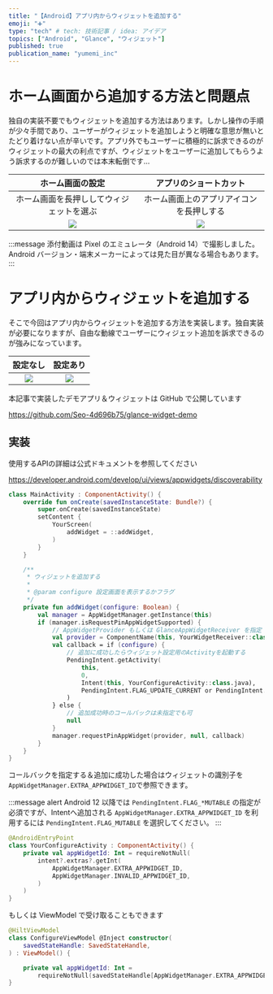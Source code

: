 ```yaml
---
title: "【Android】アプリ内からウィジェットを追加する"
emoji: "➕️"
type: "tech" # tech: 技術記事 / idea: アイデア
topics: ["Android", "Glance", "ウィジェット"]
published: true
publication_name: "yumemi_inc"
---
```


# ホーム画面から追加する方法と問題点

独自の実装不要でもウィジェットを追加する方法はあります。しかし操作の手順が少々手間であり、ユーザーがウィジェットを追加しようと明確な意思が無いとたどり着けない点が辛いです。アプリ外でもユーザーに積極的に訴求できるのがウィジェットの最大の利点ですが、ウィジェットをユーザーに追加してもらうよう訴求するのが難しいのでは本末転倒です...

| ホーム画面の設定 | アプリのショートカット |  
|:-----:|:------:|  
| ホーム画面を長押ししてウィジェットを選ぶ | ホーム画面上のアプリアイコンを長押しする |  
|![](https://storage.googleapis.com/zenn-user-upload/772c6b0848e7-20240922.gif)|![](https://storage.googleapis.com/zenn-user-upload/4b9d3b19390d-20240922.gif)|  

:::message
添付動画は Pixel のエミュレータ（Android 14）で撮影しました。Android バージョン・端末メーカーによっては見た目が異なる場合もあります。
:::

# アプリ内からウィジェットを追加する

そこで今回はアプリ内からウィジェットを追加する方法を実装します。独自実装が必要になりますが、自由な動線でユーザーにウィジェット追加を訴求できるのが強みになっています。

| 設定なし | 設定あり |  
|:-----:|:-----:|  
|![](https://storage.googleapis.com/zenn-user-upload/f9cea1f8cfba-20240922.gif)|![](https://storage.googleapis.com/zenn-user-upload/57689dc2e32d-20240922.gif)|  

本記事で実装したデモアプリ＆ウィジェットは GitHub で公開しています

https://github.com/Seo-4d696b75/glance-widget-demo

## 実装

使用するAPIの詳細は公式ドキュメントを参照してください

https://developer.android.com/develop/ui/views/appwidgets/discoverability

```kotlin
class MainActivity : ComponentActivity() {
    override fun onCreate(savedInstanceState: Bundle?) {
        super.onCreate(savedInstanceState)
        setContent {
            YourScreen(
                addWidget = ::addWidget,
            )
        }
    }

    /**
     * ウィジェットを追加する
     * 
     * @param configure 設定画面を表示するかフラグ
     */
    private fun addWidget(configure: Boolean) {
        val manager = AppWidgetManager.getInstance(this)
        if (manager.isRequestPinAppWidgetSupported) {
            // AppWidgetProvider もしくは GlanceAppWidgetReceiver を指定
            val provider = ComponentName(this, YourWidgetReceiver::class.java)
            val callback = if (configure) {
                // 追加に成功したらウィジェット設定用のActivityを起動する
                PendingIntent.getActivity(
                    this,
                    0,
                    Intent(this, YourConfigureActivity::class.java),
                    PendingIntent.FLAG_UPDATE_CURRENT or PendingIntent.FLAG_MUTABLE,
                )
            } else {
                // 追加成功時のコールバックは未指定でも可
                null
            }
            manager.requestPinAppWidget(provider, null, callback)
        }
    }
}
```

コールバックを指定する＆追加に成功した場合はウィジェットの識別子を`AppWidgetManager.EXTRA_APPWIDGET_ID`で参照できます。

:::message alert
Android 12 以降では `PendingIntent.FLAG_*MUTABLE` の指定が必須ですが、Intentへ追加される `AppWidgetManager.EXTRA_APPWIDGET_ID` を利用するには `PendingIntent.FLAG_MUTABLE` を選択してください。
:::

```kotlin
@AndroidEntryPoint
class YourConfigureActivity : ComponentActivity() {
    private val appWidgetId: Int = requireNotNull(
        intent?.extras?.getInt(
            AppWidgetManager.EXTRA_APPWIDGET_ID,
            AppWidgetManager.INVALID_APPWIDGET_ID,
        )
    )
}
```

もしくは ViewModel で受け取ることもできます

```kotlin
@HiltViewModel
class ConfigureViewModel @Inject constructor(
    savedStateHandle: SavedStateHandle,
) : ViewModel() {

    private val appWidgetId: Int =
        requireNotNull(savedStateHandle[AppWidgetManager.EXTRA_APPWIDGET_ID])
}
```
